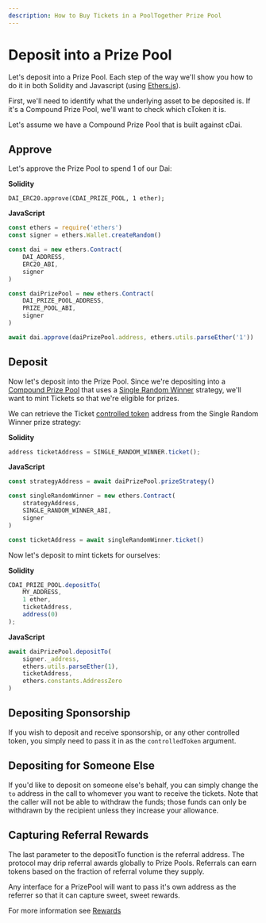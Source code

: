 ```yaml
---
description: How to Buy Tickets in a PoolTogether Prize Pool
---
```


# Deposit into a Prize Pool

Let's deposit into a Prize Pool.  Each step of the way we'll show you how to do it in both Solidity and Javascript \(using [Ethers.js](https://docs.ethers.io)\).

First, we'll need to identify what the underlying asset to be deposited is.  If it's a Compound Prize Pool, we'll want to check which cToken it is.

Let's assume we have a Compound Prize Pool that is built against cDai.

## Approve

Let's approve the Prize Pool to spend 1 of our Dai:

**Solidity**

```text
DAI_ERC20.approve(CDAI_PRIZE_POOL, 1 ether);
```

**JavaScript**

```javascript
const ethers = require('ethers')
const signer = ethers.Wallet.createRandom()

const dai = new ethers.Contract(
    DAI_ADDRESS,
    ERC20_ABI,
    signer
)

const daiPrizePool = new ethers.Contract(
    DAI_PRIZE_POOL_ADDRESS,
    PRIZE_POOL_ABI,
    signer
)

await dai.approve(daiPrizePool.address, ethers.utils.parseEther('1'))

```

## Deposit

Now let's deposit into the Prize Pool.  Since we're depositing into a [Compound Prize Pool](../protocol/prize-pool/compound-prize-pool.md) that uses a [Single Random Winner](../protocol/prize-strategy/single-random-winner/) strategy, we'll want to mint Tickets so that we're eligible for prizes.

We can retrieve the Ticket [controlled token](../protocol/prize-pool/#controlled-tokens) address from the Single Random Winner prize strategy:

**Solidity**

```javascript
address ticketAddress = SINGLE_RANDOM_WINNER.ticket();
```

**JavaScript**

```javascript
const strategyAddress = await daiPrizePool.prizeStrategy()

const singleRandomWinner = new ethers.Contract(
    strategyAddress,
    SINGLE_RANDOM_WINNER_ABI,
    signer
)

const ticketAddress = await singleRandomWinner.ticket()
```

Now let's deposit to mint tickets for ourselves:

**Solidity**

```javascript
CDAI_PRIZE_POOL.depositTo(
    MY_ADDRESS,
    1 ether,
    ticketAddress,
    address(0)
);    
```

**JavaScript**

```javascript
await daiPrizePool.depositTo(
    signer._address,
    ethers.utils.parseEther(1),
    ticketAddress,
    ethers.constants.AddressZero
)
```

## Depositing Sponsorship

If you wish to deposit and receive sponsorship, or any other controlled token, you simply need to pass it in as the `controlledToken` argument.

## Depositing for Someone Else

If you'd like to deposit on someone else's behalf, you can simply change the `to` address in the call to whomever you want to receive the tickets.  Note that the caller will not be able to withdraw the funds; those funds can only be withdrawn by the recipient unless they increase your allowance.

## Capturing Referral Rewards

The last parameter to the depositTo function is the referral address.  The protocol may drip referral awards globally to Prize Pools.  Referrals can earn tokens based on the fraction of referral volume they supply.

Any interface for a PrizePool will want to pass it's own address as the referrer so that it can capture sweet, sweet rewards.

For more information see [Rewards](../governance/untitled.md)


